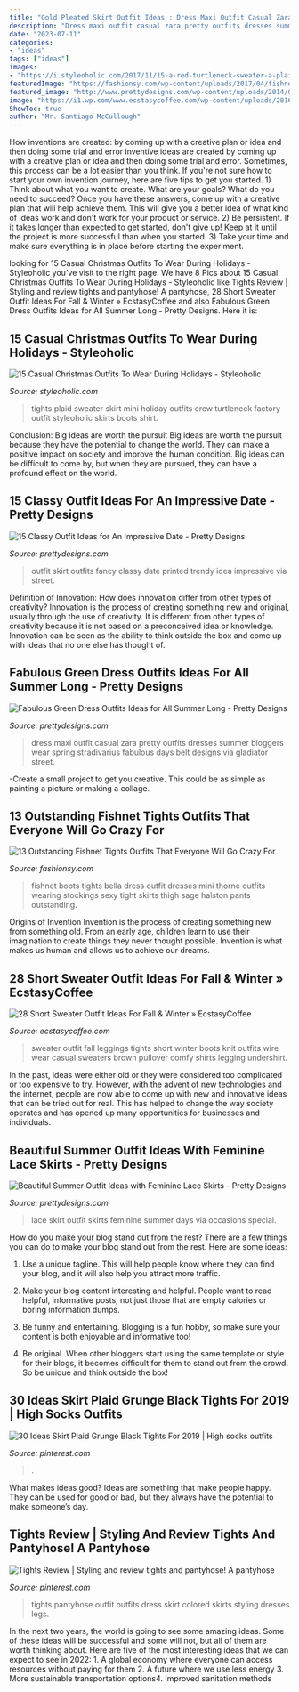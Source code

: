 ```yaml
---
title: "Gold Pleated Skirt Outfit Ideas : Dress Maxi Outfit Casual Zara Pretty Outfits Dresses Summer Bloggers Wear Spring Stradivarius Fabulous Days Belt Designs Via Gladiator Street"
description: "Dress maxi outfit casual zara pretty outfits dresses summer bloggers wear spring stradivarius fabulous days belt designs via gladiator street"
date: "2023-07-11"
categories:
- "ideas"
tags: ["ideas"]
images:
- "https://i.styleoholic.com/2017/11/15-a-red-turtleneck-sweater-a-plaid-mini-skirt-a-grey-parka-and-black-tights.jpg"
featuredImage: "https://fashionsy.com/wp-content/uploads/2017/04/fishnet-tights-outfit-3-1.jpg"
featured_image: "http://www.prettydesigns.com/wp-content/uploads/2014/07/Black-Lace-Skirt-for-Work-Days.jpg"
image: "https://i1.wp.com/www.ecstasycoffee.com/wp-content/uploads/2016/10/Fall-Outfit-With-Wire-Knit-Sweater-and-Tights.jpg?resize=564%2C846"
ShowToc: true
author: "Mr. Santiago McCullough"
---
```



How inventions are created: by coming up with a creative plan or idea and then doing some trial and error
inventive ideas are created by coming up with a creative plan or idea and then doing some trial and error. Sometimes, this process can be a lot easier than you think. If you're not sure how to start your own invention journey, here are five tips to get you started. 1) Think about what you want to create. What are your goals? What do you need to succeed? Once you have these answers, come up with a creative plan that will help achieve them. This will give you a better idea of what kind of ideas work and don't work for your product or service. 2) Be persistent. If it takes longer than expected to get started, don't give up! Keep at it until the project is more successful than when you started. 3) Take your time and make sure everything is in place before starting the experiment.

	

		
looking for 15 Casual Christmas Outfits To Wear During Holidays - Styleoholic you've visit to the right page. We have 8 Pics about 15 Casual Christmas Outfits To Wear During Holidays - Styleoholic like Tights Review | Styling and review tights and pantyhose! A pantyhose, 28 Short Sweater Outfit Ideas For Fall &amp; Winter » EcstasyCoffee and also Fabulous Green Dress Outfits Ideas for All Summer Long - Pretty Designs. Here it is:
		
    
## 15 Casual Christmas Outfits To Wear During Holidays - Styleoholic

<img loading=lazy src="https://i.styleoholic.com/2017/11/15-a-red-turtleneck-sweater-a-plaid-mini-skirt-a-grey-parka-and-black-tights.jpg" onerror="this.onerror=null;this.src='https://tse1.mm.bing.net/th?id=OIP.qou1Ta68x46lb0x1ArIpYQHaLG&amp;pid=15.1';" alt="15 Casual Christmas Outfits To Wear During Holidays - Styleoholic">

_Source: styleoholic.com_

>tights plaid sweater skirt mini holiday outfits crew turtleneck factory outfit styleoholic skirts boots shirt. 

	

Conclusion: Big ideas are worth the pursuit
Big ideas are worth the pursuit because they have the potential to change the world. They can make a positive impact on society and improve the human condition. Big ideas can be difficult to come by, but when they are pursued, they can have a profound effect on the world.

    
## 15 Classy Outfit Ideas For An Impressive Date - Pretty Designs

<img loading=lazy src="http://www.prettydesigns.com/wp-content/uploads/2014/08/Treny-Outfit-Idea-with-Printed-Skirt.jpg" onerror="this.onerror=null;this.src='https://tse2.mm.bing.net/th?id=OIP.kF4jD1N9H-06qi1nNYzDxgHaLH&amp;pid=15.1';" alt="15 Classy Outfit Ideas for An Impressive Date - Pretty Designs">

_Source: prettydesigns.com_

>outfit skirt outfits fancy classy date printed trendy idea impressive via street. 

	

Definition of Innovation: How does innovation differ from other types of creativity?
Innovation is the process of creating something new and original, usually through the use of creativity. It is different from other types of creativity because it is not based on a preconceived idea or knowledge. Innovation can be seen as the ability to think outside the box and come up with ideas that no one else has thought of.

    
## Fabulous Green Dress Outfits Ideas For All Summer Long - Pretty Designs

<img loading=lazy src="http://www.prettydesigns.com/wp-content/uploads/2014/07/Pretty-Green-Maxi-Dress-Outfit.jpg" onerror="this.onerror=null;this.src='https://tse3.mm.bing.net/th?id=OIP.eFOZQnj7B-iIpA7sLfpWcgHaK3&amp;pid=15.1';" alt="Fabulous Green Dress Outfits Ideas for All Summer Long - Pretty Designs">

_Source: prettydesigns.com_

>dress maxi outfit casual zara pretty outfits dresses summer bloggers wear spring stradivarius fabulous days belt designs via gladiator street. 

	

-Create a small project to get you creative. This could be as simple as painting a picture or making a collage. 

    
## 13 Outstanding Fishnet Tights Outfits That Everyone Will Go Crazy For

<img loading=lazy src="https://fashionsy.com/wp-content/uploads/2017/04/fishnet-tights-outfit-3-1.jpg" onerror="this.onerror=null;this.src='https://tse1.mm.bing.net/th?id=OIP.uaTRAf8ynbFKtef_6NAAPQHaJr&amp;pid=15.1';" alt="13 Outstanding Fishnet Tights Outfits That Everyone Will Go Crazy For">

_Source: fashionsy.com_

>fishnet boots tights bella dress outfit dresses mini thorne outfits wearing stockings sexy tight skirts thigh sage halston pants outstanding. 

	

Origins of Invention
Invention is the process of creating something new from something old. From an early age, children learn to use their imagination to create things they never thought possible. Invention is what makes us human and allows us to achieve our dreams.

    
## 28 Short Sweater Outfit Ideas For Fall &amp; Winter » EcstasyCoffee

<img loading=lazy src="https://i1.wp.com/www.ecstasycoffee.com/wp-content/uploads/2016/10/Fall-Outfit-With-Wire-Knit-Sweater-and-Tights.jpg?resize=564%2C846" onerror="this.onerror=null;this.src='https://tse2.mm.bing.net/th?id=OIP.qL9PIyHgPsJsS1st5h-OHgDIEs&amp;pid=15.1';" alt="28 Short Sweater Outfit Ideas For Fall &amp; Winter » EcstasyCoffee">

_Source: ecstasycoffee.com_

>sweater outfit fall leggings tights short winter boots knit outfits wire wear casual sweaters brown pullover comfy shirts legging undershirt. 

	

In the past, ideas were either old or they were considered too complicated or too expensive to try. However, with the advent of new technologies and the internet, people are now able to come up with new and innovative ideas that can be tried out for real. This has helped to change the way society operates and has opened up many opportunities for businesses and individuals.

    
## Beautiful Summer Outfit Ideas With Feminine Lace Skirts - Pretty Designs

<img loading=lazy src="http://www.prettydesigns.com/wp-content/uploads/2014/07/Black-Lace-Skirt-for-Work-Days.jpg" onerror="this.onerror=null;this.src='https://tse1.mm.bing.net/th?id=OIP.SnJEKssAB4X8cHmKPaqjogHaLG&amp;pid=15.1';" alt="Beautiful Summer Outfit Ideas with Feminine Lace Skirts - Pretty Designs">

_Source: prettydesigns.com_

>lace skirt outfit skirts feminine summer days via occasions special. 

	

How do you make your blog stand out from the rest?
There are a few things you can do to make your blog stand out from the rest. Here are some ideas: 
1. Use a unique tagline. This will help people know where they can find your blog, and it will also help you attract more traffic.

2. Make your blog content interesting and helpful. People want to read helpful, informative posts, not just those that are empty calories or boring information dumps.

3. Be funny and entertaining. Blogging is a fun hobby, so make sure your content is both enjoyable and informative too!

4. Be original. When other bloggers start using the same template or style for their blogs, it becomes difficult for them to stand out from the crowd. So be unique and think outside the box!


    
## 30 Ideas Skirt Plaid Grunge Black Tights For 2019 | High Socks Outfits

<img loading=lazy src="https://i.pinimg.com/736x/03/eb/1a/03eb1a6365b5f0fe88b493a376bbd74d.jpg" onerror="this.onerror=null;this.src='https://tse1.mm.bing.net/th?id=OIP.-WjGnEzSiar_7CN2VhiC3QAAAA&amp;pid=15.1';" alt="30 Ideas Skirt Plaid Grunge Black Tights For 2019 | High socks outfits">

_Source: pinterest.com_

>. 

	

What makes ideas good?
Ideas are something that make people happy. They can be used for good or bad, but they always have the potential to make someone’s day.

    
## Tights Review | Styling And Review Tights And Pantyhose! A Pantyhose

<img loading=lazy src="https://i.pinimg.com/736x/d7/4b/6d/d74b6d993b51d4e6c290602495123ac5.jpg" onerror="this.onerror=null;this.src='https://tse4.mm.bing.net/th?id=OIP.IFFk8xM6BgvoC-kOak9l_gHaJ3&amp;pid=15.1';" alt="Tights Review | Styling and review tights and pantyhose! A pantyhose">

_Source: pinterest.com_

>tights pantyhose outfit outfits dress skirt colored skirts styling dresses legs. 

	

In the next two years, the world is going to see some amazing ideas. Some of these ideas will be successful and some will not, but all of them are worth thinking about. Here are five of the most interesting ideas that we can expect to see in 2022: 1. A global economy where everyone can access resources without paying for them 2. A future where we use less energy 3. More sustainable transportation options4. Improved sanitation methods
